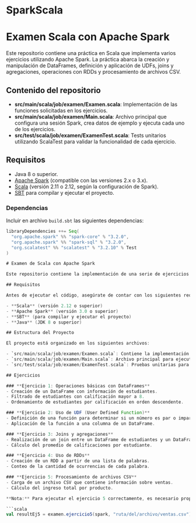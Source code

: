 # SparkScala

# Examen Scala con Apache Spark

Este repositorio contiene una práctica en Scala que implementa varios ejercicios utilizando Apache Spark. La práctica abarca la creación y manipulación de DataFrames, definición y aplicación de UDFs, joins y agregaciones, operaciones con RDDs y procesamiento de archivos CSV.

## Contenido del repositorio

- **src/main/scala/job/examen/Examen.scala**: Implementación de las funciones solicitadas en los ejercicios.
- **src/main/scala/job/examen/Main.scala**: Archivo principal que configura una sesión Spark, crea datos de ejemplo y ejecuta cada uno de los ejercicios.
- **src/test/scala/job/examen/ExamenTest.scala**: Tests unitarios utilizando ScalaTest para validar la funcionalidad de cada ejercicio.

## Requisitos

- Java 8 o superior.
- [Apache Spark](https://spark.apache.org/) (compatible con las versiones 2.x o 3.x).
- [Scala](https://www.scala-lang.org/) (versión 2.11 o 2.12, según la configuración de Spark).
- [SBT](https://www.scala-sbt.org/) para compilar y ejecutar el proyecto.

### Dependencias

Incluir en archivo `build.sbt` las siguientes dependencias:

```sbt
libraryDependencies ++= Seq(
  "org.apache.spark" %% "spark-core" % "3.2.0",
  "org.apache.spark" %% "spark-sql" % "3.2.0",
  "org.scalatest" %% "scalatest" % "3.2.10" % Test
)

# Examen de Scala con Apache Spark

Este repositorio contiene la implementación de una serie de ejercicios en Scala utilizando Apache Spark. Cada ejercicio aborda un concepto clave del procesamiento de datos con Spark, incluyendo DataFrames, UDFs, joins, RDDs y procesamiento de archivos CSV.

## Requisitos

Antes de ejecutar el código, asegúrate de contar con los siguientes requisitos:

- **Scala** (versión 2.12 o superior)
- **Apache Spark** (versión 3.0 o superior)
- **SBT** (para compilar y ejecutar el proyecto)
- **Java** (JDK 8 o superior)

## Estructura del Proyecto

El proyecto está organizado en los siguientes archivos:

- `src/main/scala/job/examen/Examen.scala`: Contiene la implementación de los ejercicios.
- `src/main/scala/job/examen/Main.scala`: Archivo principal para ejecutar todos los ejercicios.
- `src/test/scala/job/examen/ExamenTest.scala`: Pruebas unitarias para cada ejercicio.

## Ejercicios

### **Ejercicio 1: Operaciones básicas con DataFrames**
- Creación de un DataFrame con información de estudiantes.
- Filtrado de estudiantes con calificación mayor a 8.
- Ordenamiento de estudiantes por calificación en orden descendente.

### **Ejercicio 2: Uso de UDF (User Defined Function)**
- Definición de una función para determinar si un número es par o impar.
- Aplicación de la función a una columna de un DataFrame.

### **Ejercicio 3: Joins y agregaciones**
- Realización de un join entre un DataFrame de estudiantes y un DataFrame de calificaciones.
- Cálculo del promedio de calificaciones por estudiante.

### **Ejercicio 4: Uso de RDDs**
- Creación de un RDD a partir de una lista de palabras.
- Conteo de la cantidad de ocurrencias de cada palabra.

### **Ejercicio 5: Procesamiento de archivos CSV**
- Carga de un archivo CSV que contiene información sobre ventas.
- Cálculo del ingreso total por producto.

**Nota:** Para ejecutar el ejercicio 5 correctamente, es necesario proporcionar la ruta del archivo `ventas.csv`. Por defecto, se asume que el archivo se encuentra en el mismo directorio de ejecución. Si está en otra ubicación, debes modificar la llamada en `Main.scala`:

```scala
val resultEj5 = examen.ejercicio5(spark, "ruta/del/archivo/ventas.csv")
```



